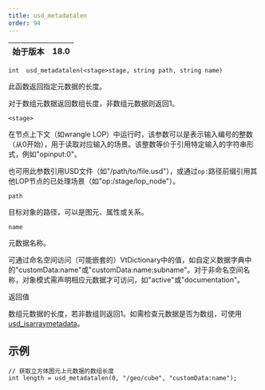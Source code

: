 ```yaml
---
title: usd_metadatalen
order: 94
---
```

| 始于版本 | 18.0 |
| --- | --- |

`int  usd_metadatalen(<stage>stage, string path, string name)`

此函数返回指定元数据的长度。

对于数组元数据返回数组长度，非数组元数据则返回1。

`<stage>`

在节点上下文（如wrangle LOP）中运行时，该参数可以是表示输入编号的整数（从0开始），用于读取对应输入的场景。该整数等价于引用特定输入的字符串形式，例如"opinput:0"。

也可用此参数引用USD文件（如"/path/to/file.usd"），或通过`op:`路径前缀引用其他LOP节点的已处理场景（如"op:/stage/lop_node"）。

`path`

目标对象的路径，可以是图元、属性或关系。

`name`

元数据名称。

可通过命名空间访问（可能嵌套的）VtDictionary中的值，如自定义数据字典中的"customData:name"或"customData:name:subname"。对于非命名空间名称，对象模式需声明相应元数据才可访问，如"active"或"documentation"。

返回值

数组元数据的长度，若非数组则返回1。如需检查元数据是否为数组，可使用[usd_isarraymetadata](./usd_isarraymetadata "检查给定元数据是否为数组。")。

## 示例

```vex
// 获取立方体图元上元数据的数组长度
int length = usd_metadatalen(0, "/geo/cube", "customData:name");

```
